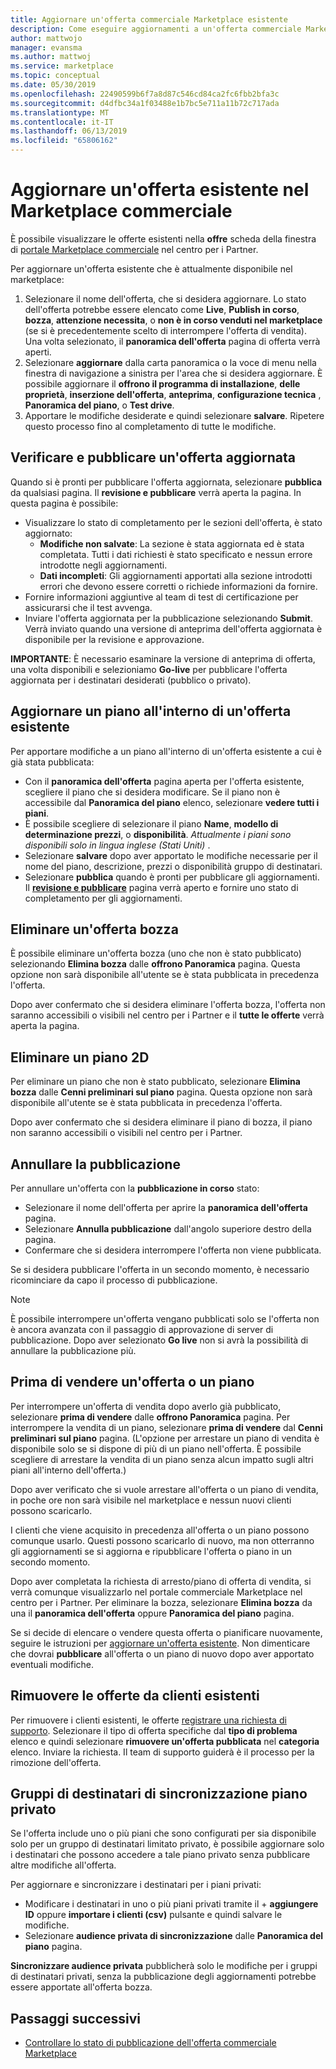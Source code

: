 ```yaml
---
title: Aggiornare un'offerta commerciale Marketplace esistente
description: Come eseguire aggiornamenti a un'offerta commerciale Marketplace esistente, tra cui la modifica, eliminazione di una bozza, l'annullamento di una richiesta di pubblicazione, arrestare vendere un'offerta o un piano, la sincronizzazione e destinatari privati.
author: mattwojo
manager: evansma
ms.author: mattwoj
ms.service: marketplace
ms.topic: conceptual
ms.date: 05/30/2019
ms.openlocfilehash: 22490599b6f7a8d87c546cd84ca2fc6fbb2bfa3c
ms.sourcegitcommit: d4dfbc34a1f03488e1b7bc5e711a11b72c717ada
ms.translationtype: MT
ms.contentlocale: it-IT
ms.lasthandoff: 06/13/2019
ms.locfileid: "65806162"
---
```

# <a name="update-an-existing-offer-in-the-commercial-marketplace"></a>Aggiornare un'offerta esistente nel Marketplace commerciale

È possibile visualizzare le offerte esistenti nella **offre** scheda della finestra di [portale Marketplace commerciale](https://partner.microsoft.com/dashboard/commercial-marketplace/offers) nel centro per i Partner.

Per aggiornare un'offerta esistente che è attualmente disponibile nel marketplace: 

1. Selezionare il nome dell'offerta, che si desidera aggiornare. Lo stato dell'offerta potrebbe essere elencato come **Live**, **Publish in corso**, **bozza**, **attenzione necessita**, o **non è in corso venduti nel marketplace** (se si è precedentemente scelto di interrompere l'offerta di vendita). Una volta selezionato, il **panoramica dell'offerta** pagina di offerta verrà aperti.
2. Selezionare **aggiornare** dalla carta panoramica o la voce di menu nella finestra di navigazione a sinistra per l'area che si desidera aggiornare. È possibile aggiornare il **offrono il programma di installazione**, **delle proprietà**, **inserzione dell'offerta**, **anteprima**, **configurazione tecnica** , **Panoramica del piano**, o **Test drive**. 
3. Apportare le modifiche desiderate e quindi selezionare **salvare**. Ripetere questo processo fino al completamento di tutte le modifiche.

## <a name="review-and-publish-an-updated-offer"></a>Verificare e pubblicare un'offerta aggiornata

Quando si è pronti per pubblicare l'offerta aggiornata, selezionare **pubblica** da qualsiasi pagina. Il **revisione e pubblicare** verrà aperta la pagina. In questa pagina è possibile:


- Visualizzare lo stato di completamento per le sezioni dell'offerta, è stato aggiornato: 
    - **Modifiche non salvate**: La sezione è stata aggiornata ed è stata completata. Tutti i dati richiesti è stato specificato e nessun errore introdotte negli aggiornamenti.
    - **Dati incompleti**: Gli aggiornamenti apportati alla sezione introdotti errori che devono essere corretti o richiede informazioni da fornire.
- Fornire informazioni aggiuntive al team di test di certificazione per assicurarsi che il test avvenga.
- Inviare l'offerta aggiornata per la pubblicazione selezionando **Submit**.  Verrà inviato quando una versione di anteprima dell'offerta aggiornata è disponibile per la revisione e approvazione.

**IMPORTANTE**: È necessario esaminare la versione di anteprima di offerta, una volta disponibili e selezioniamo **Go-live** per pubblicare l'offerta aggiornata per i destinatari desiderati (pubblico o privato).

## <a name="update-a-plan-within-an-existing-offer"></a>Aggiornare un piano all'interno di un'offerta esistente

Per apportare modifiche a un piano all'interno di un'offerta esistente a cui è già stata pubblicata:

- Con il **panoramica dell'offerta** pagina aperta per l'offerta esistente, scegliere il piano che si desidera modificare. Se il piano non è accessibile dal **Panoramica del piano** elenco, selezionare **vedere tutti i piani**.
- È possibile scegliere di selezionare il piano **Name**, **modello di determinazione prezzi**, o **disponibilità**. *Attualmente i piani sono disponibili solo in lingua inglese (Stati Uniti)* .
- Selezionare **salvare** dopo aver apportato le modifiche necessarie per il nome del piano, descrizione, prezzi o disponibilità gruppo di destinatari. 
- Selezionare **pubblica** quando è pronti per pubblicare gli aggiornamenti. Il **[revisione e pubblicare](#review-and-publish-an-updated-offer)** pagina verrà aperto e fornire uno stato di completamento per gli aggiornamenti. 

## <a name="delete-a-draft-offer"></a>Eliminare un'offerta bozza

È possibile eliminare un'offerta bozza (uno che non è stato pubblicato) selezionando **Elimina bozza** dalle **offrono Panoramica** pagina. Questa opzione non sarà disponibile all'utente se è stata pubblicata in precedenza l'offerta.

Dopo aver confermato che si desidera eliminare l'offerta bozza, l'offerta non saranno accessibili o visibili nel centro per i Partner e il **tutte le offerte** verrà aperta la pagina.

## <a name="delete-a-draft-plan"></a>Eliminare un piano 2D

Per eliminare un piano che non è stato pubblicato, selezionare **Elimina bozza** dalle **Cenni preliminari sul piano** pagina. Questa opzione non sarà disponibile all'utente se è stata pubblicata in precedenza l'offerta.

Dopo aver confermato che si desidera eliminare il piano di bozza, il piano non saranno accessibili o visibili nel centro per i Partner.

## <a name="cancel-publishing"></a>Annullare la pubblicazione

Per annullare un'offerta con la **pubblicazione in corso** stato:

- Selezionare il nome dell'offerta per aprire la **panoramica dell'offerta** pagina. 
- Selezionare **Annulla pubblicazione** dall'angolo superiore destro della pagina.
- Confermare che si desidera interrompere l'offerta non viene pubblicata. 

Se si desidera pubblicare l'offerta in un secondo momento, è necessario ricominciare da capo il processo di pubblicazione.

> [!NOTE]
> È possibile interrompere un'offerta vengano pubblicati solo se l'offerta non è ancora avanzata con il passaggio di approvazione di server di pubblicazione. Dopo aver selezionato **Go live** non si avrà la possibilità di annullare la pubblicazione più.

## <a name="stop-selling-an-offer-or-plan"></a>Prima di vendere un'offerta o un piano

Per interrompere un'offerta di vendita dopo averlo già pubblicato, selezionare **prima di vendere** dalle **offrono Panoramica** pagina. Per interrompere la vendita di un piano, selezionare **prima di vendere** dal **Cenni preliminari sul piano** pagina. (L'opzione per arrestare un piano di vendita è disponibile solo se si dispone di più di un piano nell'offerta. È possibile scegliere di arrestare la vendita di un piano senza alcun impatto sugli altri piani all'interno dell'offerta.)

Dopo aver verificato che si vuole arrestare all'offerta o un piano di vendita, in poche ore non sarà visibile nel marketplace e nessun nuovi clienti possono scaricarlo. 

I clienti che viene acquisito in precedenza all'offerta o un piano possono comunque usarlo. Questi possono scaricarlo di nuovo, ma non otterranno gli aggiornamenti se si aggiorna e ripubblicare l'offerta o piano in un secondo momento. 

Dopo aver completata la richiesta di arresto/piano di offerta di vendita, si verrà comunque visualizzarlo nel portale commerciale Marketplace nel centro per i Partner. Per eliminare la bozza, selezionare **Elimina bozza** da una il **panoramica dell'offerta** oppure **Panoramica del piano** pagina. 

Se si decide di elencare o vendere questa offerta o pianificare nuovamente, seguire le istruzioni per [aggiornare un'offerta esistente](#update-an-existing-offer-in-the-commercial-marketplace). Non dimenticare che dovrai **pubblicare** all'offerta o un piano di nuovo dopo aver apportato eventuali modifiche.

## <a name="remove-offers-from-existing-customers"></a>Rimuovere le offerte da clienti esistenti

Per rimuovere i clienti esistenti, le offerte [registrare una richiesta di supporto](https://support.microsoft.com/supportforbusiness/productselection?sapId=48734891-ee9a-5d77-bf29-82bf8d8111ff). Selezionare il tipo di offerta specifiche dal **tipo di problema** elenco e quindi selezionare **rimuovere un'offerta pubblicata** nel **categoria** elenco. Inviare la richiesta. Il team di supporto guiderà è il processo per la rimozione dell'offerta.

## <a name="sync-private-plan-audiences"></a>Gruppi di destinatari di sincronizzazione piano privato

Se l'offerta include uno o più piani che sono configurati per sia disponibile solo per un gruppo di destinatari limitato privato, è possibile aggiornare solo i destinatari che possono accedere a tale piano privato senza pubblicare altre modifiche all'offerta. 

Per aggiornare e sincronizzare i destinatari per i piani privati:

- Modificare i destinatari in uno o più piani privati tramite il + **aggiungere ID** oppure **importare i clienti (csv)** pulsante e quindi salvare le modifiche.
- Selezionare **audience privata di sincronizzazione** dalle **Panoramica del piano** pagina.

**Sincronizzare audience privata** pubblicherà solo le modifiche per i gruppi di destinatari privati, senza la pubblicazione degli aggiornamenti potrebbe essere apportate all'offerta bozza.

## <a name="next-steps"></a>Passaggi successivi

- [Controllare lo stato di pubblicazione dell'offerta commerciale Marketplace](./publishing-status.md)
